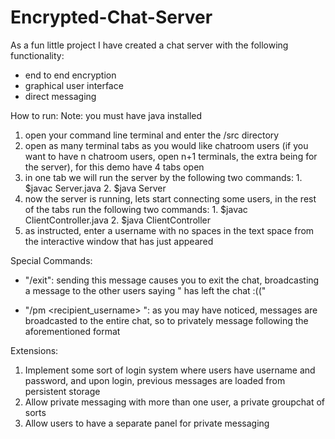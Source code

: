 # Encrypted-Chat-Server

As a fun little project I have created a chat server with the following functionality:
  - end to end encryption
  - graphical user interface
  - direct messaging

How to run:
  Note: you must have java installed

  1. open your command line terminal and enter the /src directory
  2. open as many terminal tabs as you would like chatroom users (if you want to have n chatroom users, open n+1 terminals, the extra being for the server), for this demo have 4 tabs open 
  3. in one tab we will run the server by the following two commands: 1. $javac Server.java 2. $java Server
  4. now the server is running, lets start connecting some users, in the rest of the tabs run the following two commands: 1. $javac ClientController.java  2. $java ClientController
  5. as instructed, enter a username with no spaces in the text space from the interactive window that has just appeared

Special Commands:

  - "/exit": sending this message causes you to exit the chat, broadcasting a message to the other users saying "<username> has left the chat :(("

  - "/pm <recipient_username> <message>": as you may have noticed, messages are broadcasted to the entire chat, so to privately message following the aforementioned format


Extensions:

  1. Implement some sort of login system where users have username and password, and upon login, previous messages are loaded from persistent storage
  2. Allow private messaging with more than one user, a private groupchat of sorts
  3. Allow users to have a separate panel for private messaging 
